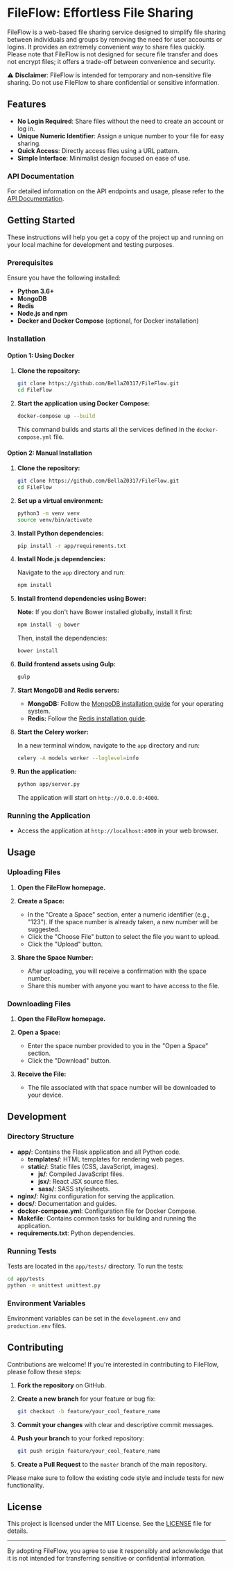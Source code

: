 # FileFlow: Effortless File Sharing

FileFlow is a web-based file sharing service designed to simplify file sharing between individuals and groups by removing the need for user accounts or logins. It provides an extremely convenient way to share files quickly. Please note that FileFlow is not designed for secure file transfer and does not encrypt files; it offers a trade-off between convenience and security.

⚠️ **Disclaimer**: FileFlow is intended for temporary and non-sensitive file sharing. Do not use FileFlow to share confidential or sensitive information.

## Features

- **No Login Required**: Share files without the need to create an account or log in.
- **Unique Numeric Identifier**: Assign a unique number to your file for easy sharing.
- **Quick Access**: Directly access files using a URL pattern.
- **Simple Interface**: Minimalist design focused on ease of use.

### API Documentation

For detailed information on the API endpoints and usage, please refer to the [API Documentation](API.md).

## Getting Started

These instructions will help you get a copy of the project up and running on your local machine for development and testing purposes.

### Prerequisites

Ensure you have the following installed:

- **Python 3.6+**
- **MongoDB**
- **Redis**
- **Node.js and npm**
- **Docker and Docker Compose** (optional, for Docker installation)

### Installation

#### Option 1: Using Docker

1. **Clone the repository:**

   ```bash
   git clone https://github.com/BellaZ0317/FileFlow.git
   cd FileFlow
   ```

2. **Start the application using Docker Compose:**

   ```bash
   docker-compose up --build
   ```

   This command builds and starts all the services defined in the `docker-compose.yml` file.

#### Option 2: Manual Installation

1. **Clone the repository:**

   ```bash
   git clone https://github.com/BellaZ0317/FileFlow.git
   cd FileFlow
   ```

2. **Set up a virtual environment:**

   ```bash
   python3 -m venv venv
   source venv/bin/activate
   ```

3. **Install Python dependencies:**

   ```bash
   pip install -r app/requirements.txt
   ```

4. **Install Node.js dependencies:**

   Navigate to the `app` directory and run:

   ```bash
   npm install
   ```

5. **Install frontend dependencies using Bower:**

   **Note:** If you don't have Bower installed globally, install it first:

   ```bash
   npm install -g bower
   ```

   Then, install the dependencies:

   ```bash
   bower install
   ```

6. **Build frontend assets using Gulp:**

   ```bash
   gulp
   ```

7. **Start MongoDB and Redis servers:**

   - **MongoDB:** Follow the [MongoDB installation guide](https://docs.mongodb.com/manual/installation/) for your operating system.
   - **Redis:** Follow the [Redis installation guide](https://redis.io/topics/quickstart).

8. **Start the Celery worker:**

   In a new terminal window, navigate to the `app` directory and run:

   ```bash
   celery -A models worker --loglevel=info
   ```

9. **Run the application:**

   ```bash
   python app/server.py
   ```

   The application will start on `http://0.0.0.0:4000`.

### Running the Application

- Access the application at `http://localhost:4000` in your web browser.

## Usage

### Uploading Files

1. **Open the FileFlow homepage.**
2. **Create a Space:**

   - In the "Create a Space" section, enter a numeric identifier (e.g., "123"). If the space number is already taken, a new number will be suggested.
   - Click the "Choose File" button to select the file you want to upload.
   - Click the "Upload" button.

3. **Share the Space Number:**

   - After uploading, you will receive a confirmation with the space number.
   - Share this number with anyone you want to have access to the file.

### Downloading Files

1. **Open the FileFlow homepage.**
2. **Open a Space:**

   - Enter the space number provided to you in the "Open a Space" section.
   - Click the "Download" button.

3. **Receive the File:**

   - The file associated with that space number will be downloaded to your device.

## Development

### Directory Structure

- **app/**: Contains the Flask application and all Python code.
  - **templates/**: HTML templates for rendering web pages.
  - **static/**: Static files (CSS, JavaScript, images).
    - **js/**: Compiled JavaScript files.
    - **jsx/**: React JSX source files.
    - **sass/**: SASS stylesheets.
- **nginx/**: Nginx configuration for serving the application.
- **docs/**: Documentation and guides.
- **docker-compose.yml**: Configuration file for Docker Compose.
- **Makefile**: Contains common tasks for building and running the application.
- **requirements.txt**: Python dependencies.

### Running Tests

Tests are located in the `app/tests/` directory. To run the tests:

```bash
cd app/tests
python -m unittest unittest.py
```

### Environment Variables

Environment variables can be set in the `development.env` and `production.env` files.

## Contributing

Contributions are welcome! If you're interested in contributing to FileFlow, please follow these steps:

1. **Fork the repository** on GitHub.
2. **Create a new branch** for your feature or bug fix:

   ```bash
   git checkout -b feature/your_cool_feature_name
   ```

3. **Commit your changes** with clear and descriptive commit messages.
4. **Push your branch** to your forked repository:

   ```bash
   git push origin feature/your_cool_feature_name
   ```

5. **Create a Pull Request** to the `master` branch of the main repository.

Please make sure to follow the existing code style and include tests for new functionality.

## License

This project is licensed under the MIT License. See the [LICENSE](LICENSE) file for details.

---

By adopting FileFlow, you agree to use it responsibly and acknowledge that it is not intended for transferring sensitive or confidential information.
